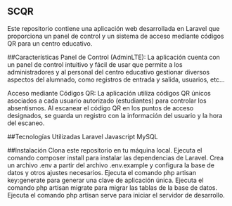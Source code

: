 ## SCQR
Este repositorio contiene una aplicación web desarrollada en Laravel que proporciona un panel de control y un sistema de acceso mediante códigos QR para un centro educativo.

##Características
Panel de Control (AdminLTE): La aplicación cuenta con un panel de control intuitivo y fácil de usar que permite a los administradores y al personal del centro educativo gestionar diversos aspectos del alumnado, como registros de entrada y salida, usuarios, etc...

Acceso mediante Códigos QR: La aplicación utiliza códigos QR únicos asociados a cada usuario autorizado (estudiantes) para controlar los absentismos. Al escanear el código QR en los puntos de acceso designados, se guarda un registro con la información del usuario y la hora del escaneo.

##Tecnologías Utilizadas
Laravel
Javascript
MySQL

##Instalación
Clona este repositorio en tu máquina local.
Ejecuta el comando composer install para instalar las dependencias de Laravel.
Crea un archivo .env a partir del archivo .env.example y configura la base de datos y otros ajustes necesarios.
Ejecuta el comando php artisan key:generate para generar una clave de aplicación única.
Ejecuta el comando php artisan migrate para migrar las tablas de la base de datos.
Ejecuta el comando php artisan serve para iniciar el servidor de desarrollo.
